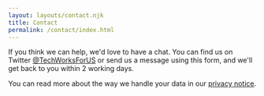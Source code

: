 ```yaml
---
layout: layouts/contact.njk
title: Contact
permalink: /contact/index.html
---
```

If you think we can help, we'd love to have a chat. You can find us on Twitter [@TechWorksForUS](https://twitter.com/techworksforus) or send us a message using this form, and we'll get back to you within 2 working days. 

You can read more about the way we handle your data in our [privacy notice](/privacy-notice).